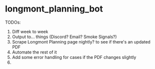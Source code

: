 # longmont_planning_bot

TODOs:

1.  Diff week to week
2.  Output to... things (Discord? Email? Smoke Signals?)
3.  Scrape Longmont Planning page nightly? to see if there's an updated PDF
4.  Automate the rest of it
5.  Add some error handling for cases if the PDF changes slightly
6.  
